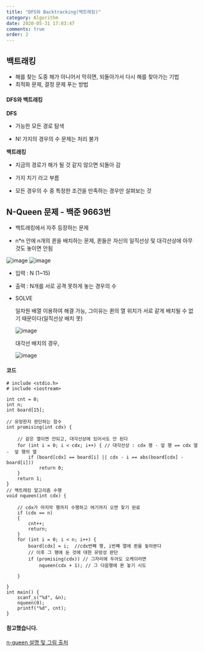 ```yaml
---
title: "DFS와 Backtracking(백트래킹)"
category: Algorithm
date: 2020-05-31 17:03:47
comments: true
order: 2
---
```


## 백트래킹

- 해를 찾는 도중 해가 아니어서 막히면, 되돌아가서 다시 해를 찾아가는 기법
- 최적화 문제, 결정 문제 푸는 방법

#### DFS와 백트래킹

**DFS**

- 가능한 모든 경로 탐색

- N! 가지의 경우의 수 문제는 처리 불가

**백트래킹**

- 지금의 경로가 해가 될 것 같지 않으면 되돌아 감

- 가지 치기 라고 부름

- 모든 경우의 수 중 특정한 조건을 만족하는 경우만 살펴보는 것



## N-Queen 문제 - 백준 9663번

- 백트래킹에서 자주 등장하는 문제

- n*n 안에 n개의 퀸을 배치하는 문제, 퀸들은 자신의 일직선상 및 대각선상에 아무 것도 놓이면 안됨

  

![image](https://user-images.githubusercontent.com/38436013/112236486-f7be9980-8c83-11eb-91f6-cab97ed6e179.png)
![image](https://user-images.githubusercontent.com/38436013/109910090-b1ac9080-7cea-11eb-98cf-bbbecb7616bd.png)

- 입력 : N (1~15)

- 출력 : N개를 서로 공격 못하게 놓는 경우의 수

- SOLVE

  일차원 배열 이용하여 해결 가능,  그이유는 퀸의 열 위치가 서로 같게 배치될 수 없기 때문이다(일직선상 배치 못)

  ![image](https://user-images.githubusercontent.com/38436013/109910343-3dbeb800-7ceb-11eb-8633-61ace0fec7cd.png)

  대각선 배치의 경우, 

  ![image](https://user-images.githubusercontent.com/38436013/109910300-267fca80-7ceb-11eb-91d0-e76f1fedab21.png)

#### 코드

~~~
# include <stdio.h>
# include <iostream>

int cnt = 0;
int n;
int board[15];

// 유망한지 판단하는 함수
int promising(int cdx) {

	// 같은 열이면 안되고, 대각선상에 있어서도 안 된다
	for (int i = 0; i < cdx; i++) { // 대각선상 : cdx 행 - 앞 행 == cdx 열 -  앞 행의 열
		if (board[cdx] == board[i] || cdx - i == abs(board[cdx] - board[i]))
			return 0;
	}	
	return 1;
}
// 백트래킹 알고리즘 수행
void nqueen(int cdx) {

	// cdx가 마지막 행까지 수행하고 여기까지 오면 찾기 완료
	if (cdx == n)
	{
		cnt++;
		return;
	}
	for (int i = 0; i < n; i++) {
		board[cdx] = i;  //cdx번째 행, i번째 열에 퀸을 놓아본다
		// 이후 그 행에 둔 것에 대한 유망성 판단
		if (promising(cdx)) // 그자리에 두어도 오케이라면
			nqueen(cdx + 1); // 그 다음행에 퀸 놓기 시도

	}

}
int main() {
	scanf_s("%d", &n);
	nqueen(0);
	printf("%d", cnt);
}

~~~



#### 참고했습니다.

[n-queen 설명 및 그림 출처](https://chanhuiseok.github.io/posts/baek-1/)